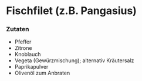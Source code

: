 # Fischfilet (z.B. Pangasius)

### Zutaten

- Pfeffer
- Zitrone
- Knoblauch
- Vegeta (Gewürzmischung); alternativ Kräutersalz
- Paprikapulver
- Olivenöl zum Anbraten
